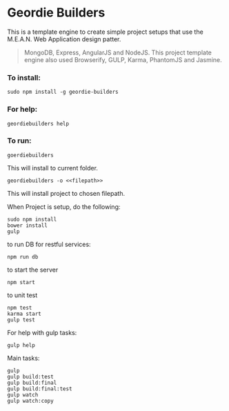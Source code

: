 # Geordie Builders

This is a template engine to create simple project setups that use the M.E.A.N. Web Application design patter.
 
> MongoDB, Express, AngularJS and NodeJS.
> This project template engine also used Browserify, GULP, Karma, PhantomJS and Jasmine.

### To install:
```
sudo npm install -g geordie-builders
```

### For help:
```
geordiebuilders help
```

### To run:
```
goerdiebuilders
```
This will install to current folder.

```
geordiebuilders -o <<filepath>>
```
This will install project to chosen filepath.

When Project is setup, do the following:
```
sudo npm install
bower install
gulp
```
to run DB for restful services:
```
npm run db
```

to start the server
```
npm start
```

to unit test
```
npm test
karma start
gulp test
```

For help with gulp tasks:
```
gulp help
```

Main tasks:
```
gulp
gulp build:test
gulp build:final
gulp build:final:test
gulp watch
gulp watch:copy
```

